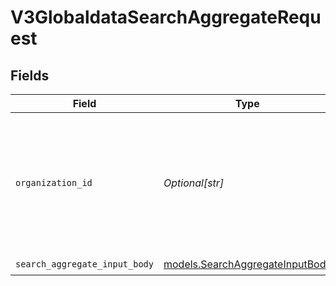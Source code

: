 # V3GlobaldataSearchAggregateRequest


## Fields

| Field                                                                                                                                                                                              | Type                                                                                                                                                                                               | Required                                                                                                                                                                                           | Description                                                                                                                                                                                        |
| -------------------------------------------------------------------------------------------------------------------------------------------------------------------------------------------------- | -------------------------------------------------------------------------------------------------------------------------------------------------------------------------------------------------- | -------------------------------------------------------------------------------------------------------------------------------------------------------------------------------------------------- | -------------------------------------------------------------------------------------------------------------------------------------------------------------------------------------------------- |
| `organization_id`                                                                                                                                                                                  | *Optional[str]*                                                                                                                                                                                    | :heavy_minus_sign:                                                                                                                                                                                 | The ID of a Censys organization to associate the request with. See the [Getting Started docs](https://docs.censys.com/reference/get-started#step-3-set-your-organization-id) for more information. |
| `search_aggregate_input_body`                                                                                                                                                                      | [models.SearchAggregateInputBody](../models/searchaggregateinputbody.md)                                                                                                                           | :heavy_check_mark:                                                                                                                                                                                 | N/A                                                                                                                                                                                                |